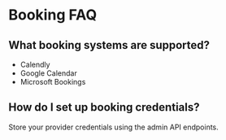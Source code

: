 # Booking FAQ

## What booking systems are supported?
- Calendly
- Google Calendar  
- Microsoft Bookings

## How do I set up booking credentials?
Store your provider credentials using the admin API endpoints.
